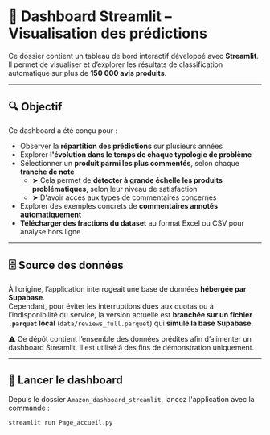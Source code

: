 # 🧭 Dashboard Streamlit – Visualisation des prédictions

Ce dossier contient un tableau de bord interactif développé avec **Streamlit**.  
Il permet de visualiser et d’explorer les résultats de classification automatique sur plus de **150 000 avis produits**.

---

## 🔍 Objectif

Ce dashboard a été conçu pour :

- Observer la **répartition des prédictions** sur plusieurs années
- Explorer **l'évolution dans le temps de chaque typologie de problème**
- Sélectionner un **produit parmi les plus commentés**, selon chaque **tranche de note**
   - ➤ Cela permet de **détecter à grande échelle les produits problématiques**, selon leur niveau de satisfaction
   - ➤ D'avoir accés aux types de commentaires concernés
- Explorer des exemples concrets de **commentaires annotés automatiquement**
- **Télécharger des fractions du dataset** au format Excel ou CSV pour analyse hors ligne

---

## 🗄 Source des données

À l’origine, l’application interrogeait une base de données **hébergée par Supabase**.  
Cependant, pour éviter les interruptions dues aux quotas ou à l’indisponibilité du service, la version actuelle est **branchée sur un fichier `.parquet` local** (`data/reviews_full.parquet`) qui **simule la base Supabase**.

⚠️ Ce dépôt contient l’ensemble des données prédites afin d’alimenter un dashboard Streamlit. Il est utilisé à des fins de démonstration uniquement.
    
---

## 🚀 Lancer le dashboard

Depuis le dossier `Amazon_dashboard_streamlit`, lancez l'application avec la commande :

```bash
streamlit run Page_accueil.py